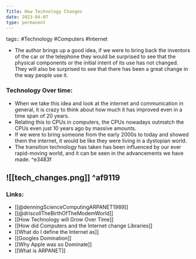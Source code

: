 ```yaml
---
Title: How Technology Changes
date: 2023-04-07
type: permanent
---
```

tags::  #Technology #Computers #Internet 

- The author brings up a good idea, if we were to bring back the inventors of the car or the telephone they would be surprised to see that the physical components or the initial intent of its use has not changed. They will also be surprised to see that there has been a great change in the way people use it.

### Technology Over time:

- When we take this idea and look at the internet and communication in general, it is crazy to think about how much it has improved even in a time span of 20 years.
- Relating this to CPUs in computers, the CPUs nowadays outmatch the CPUs even just 10 years ago by massive amounts.
- If we were to bring someone from the early 2000s to today and showed them the internet, it would be like they were living in a dystopian world.
- The transition technology has taken has been influenced by our ever rapid-moving world, and it can be seen in the advancements we have made. ^e3483f

![[tech_changes.png]] ^af9119
---
### Links:
- [[@denningScienceComputingARPANET1989]]
- [[@driscollTheBirthOfTheModemWorld]]
- [[How Technology will Grow Over Time]]
- [[How did Computers and the Internet change Libraries]]
- [[What do I define the Internet as]]
- [[Googles Domination]]
- [[Why Apple was so Dominate]]
- [[What is ARPANET]]